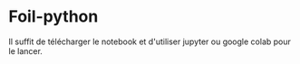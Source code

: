 # Foil-python

Il suffit de télécharger le notebook et d'utiliser jupyter ou google colab pour le lancer. 
